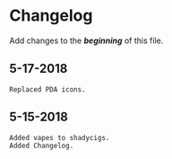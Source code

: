 # Changelog
Add changes to the ***beginning*** of this file.

## 5-17-2018
```
Replaced PDA icons.
```

## 5-15-2018
```
Added vapes to shadycigs.
Added Changelog.
```
